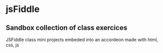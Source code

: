 # jsFiddle

Sandbox collection of class exercices
--
JSFiddle class mini projects embeded into an accordeon made with html, css, js
